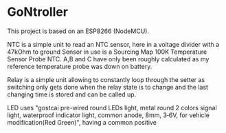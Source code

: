 # GoNtroller

This project is based on an ESP8266 (NodeMCU).

NTC is a simple unit to read an NTC sensor, here in a voltage divider with a 47kOhm to ground
Sensor in use is a Sourcing Map 100K Temperature Sensor Probe NTC.
A,B and C have only been roughly calculated as my reference temperature probe was down on battery.

Relay is a simple unit allowing to constantly loop through the setter as switching only gets done
when the relay state is to change and the last changing time is stored and can be called up.

LED uses "gostcai pre-wired round LEDs light, metal round 2 colors signal light, waterproof indicator
light, common anode, 8mm, 3‑6V, for vehicle modification(Red Green)", having a common positive 
